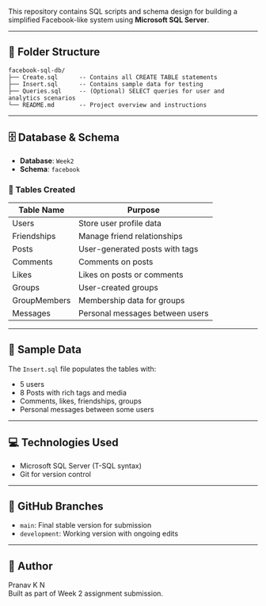 This repository contains SQL scripts and schema design for building a simplified Facebook-like system using **Microsoft SQL Server**.

---

## 📂 Folder Structure
```
facebook-sql-db/
├── Create.sql      -- Contains all CREATE TABLE statements
├── Insert.sql      -- Contains sample data for testing
├── Queries.sql     -- (Optional) SELECT queries for user and analytics scenarios
└── README.md       -- Project overview and instructions
```

---

## 🗄️ Database & Schema
- **Database**: `Week2`
- **Schema**: `facebook`

### 📌 Tables Created
| Table Name          | Purpose                                   |
|---------------------|--------------------------------------------|
| Users               | Store user profile data                   |
| Friendships         | Manage friend relationships               |
| Posts               | User-generated posts with tags            |
| Comments            | Comments on posts                         |
| Likes               | Likes on posts or comments                |
| Groups              | User-created groups                       |
| GroupMembers        | Membership data for groups                |
| Messages            | Personal messages between users           |

---

## 🧪 Sample Data
The `Insert.sql` file populates the tables with:
- 5 users
- 8 Posts with rich tags and media
- Comments, likes, friendships, groups
- Personal messages between some users

---

## 💻 Technologies Used
- Microsoft SQL Server (T-SQL syntax)
- Git for version control

---
## 🔗 GitHub Branches
- `main`: Final stable version for submission
- `development`: Working version with ongoing edits

---

## 🧾 Author
Pranav K N  
Built as part of Week 2 assignment submission.
